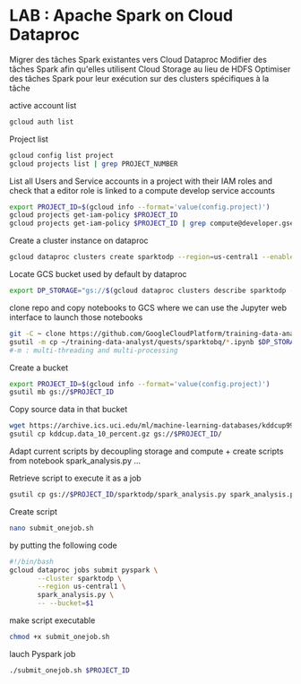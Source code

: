 # LAB : Apache Spark on Cloud Dataproc

Migrer des tâches Spark existantes vers Cloud Dataproc
Modifier des tâches Spark afin qu'elles utilisent Cloud Storage au lieu de HDFS
Optimiser des tâches Spark pour leur exécution sur des clusters spécifiques à la tâche

active account list

```bash
gcloud auth list
```

Project list

```bash
gcloud config list project
gcloud projects list | grep PROJECT_NUMBER
```

List all Users and Service accounts in a project with their IAM roles and check that a editor role is linked to a compute develop service accounts

```bash
export PROJECT_ID=$(gcloud info --format='value(config.project)')
gcloud projects get-iam-policy $PROJECT_ID
gcloud projects get-iam-policy $PROJECT_ID | grep compute@developer.gserviceaccount.com -A 2 -B 2 # show 2 rows after and before matching reg pattern
```

Create a cluster instance on dataproc

```bash
gcloud dataproc clusters create sparktodp --region=us-central1 --enable-component-gateway --optional-components=JUPYTER --image-version=2.0
```

Locate GCS bucket used by default by dataproc

```bash
export DP_STORAGE="gs://$(gcloud dataproc clusters describe sparktodp --region=us-central1 --format=json | jq -r '.config.configBucket')"
```

clone repo and copy notebooks to GCS where we can use the Jupyter web interface to launch those notebooks

```bash
git -C ~ clone https://github.com/GoogleCloudPlatform/training-data-analyst
gsutil -m cp ~/training-data-analyst/quests/sparktobq/*.ipynb $DP_STORAGE/notebooks/jupyter
#-m : multi-threading and multi-processing
```

Create a bucket

```bash
export PROJECT_ID=$(gcloud info --format='value(config.project)')
gsutil mb gs://$PROJECT_ID
```

Copy source data in that bucket

```bash
wget https://archive.ics.uci.edu/ml/machine-learning-databases/kddcup99-mld/kddcup.data_10_percent.gz
gsutil cp kddcup.data_10_percent.gz gs://$PROJECT_ID/
```

Adapt current scripts by decoupling storage and compute + create scripts from notebook spark_analysis.py
...

Retrieve script to execute it as a job

```bash
gsutil cp gs://$PROJECT_ID/sparktodp/spark_analysis.py spark_analysis.py
```

Create script

```bash
nano submit_onejob.sh
```

by putting the following code

```bash
#!/bin/bash
gcloud dataproc jobs submit pyspark \
       --cluster sparktodp \
       --region us-central1 \
       spark_analysis.py \
       -- --bucket=$1
```

make script executable

```bash
chmod +x submit_onejob.sh
```

lauch Pyspark job

```bash
./submit_onejob.sh $PROJECT_ID
```